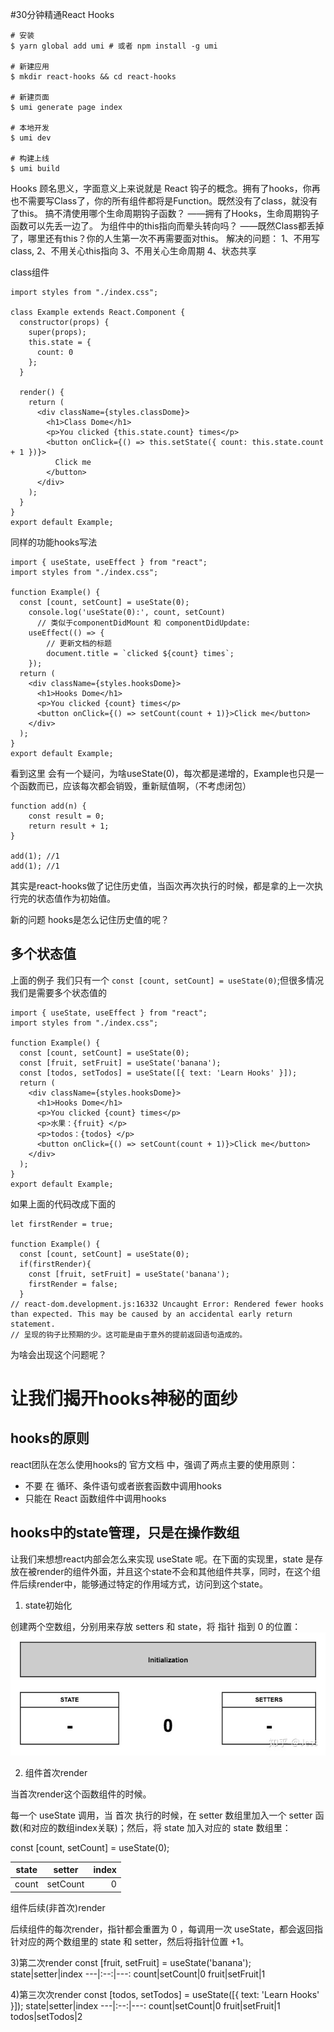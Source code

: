 #30分钟精通React Hooks
```
# 安装
$ yarn global add umi # 或者 npm install -g umi

# 新建应用
$ mkdir react-hooks && cd react-hooks

# 新建页面
$ umi generate page index

# 本地开发
$ umi dev

# 构建上线
$ umi build
```
Hooks 顾名思义，字面意义上来说就是 React 钩子的概念。拥有了hooks，你再也不需要写Class了，你的所有组件都将是Function。既然没有了class，就没有了this。
搞不清使用哪个生命周期钩子函数？ ——拥有了Hooks，生命周期钩子函数可以先丢一边了。
 为组件中的this指向而晕头转向吗？ ——既然Class都丢掉了，哪里还有this？你的人生第一次不再需要面对this。
 解决的问题：
1、不用写class,
2、不用关心this指向
3、不用关心生命周期
4、状态共享

class组件
```
import styles from "./index.css";

class Example extends React.Component {
  constructor(props) {
    super(props);
    this.state = {
      count: 0
    };
  }

  render() {
    return (
      <div className={styles.classDome}>
        <h1>Class Dome</h1>
        <p>You clicked {this.state.count} times</p>
        <button onClick={() => this.setState({ count: this.state.count + 1 })}>
          Click me
        </button>
      </div>
    );
  }
}
export default Example;

```

同样的功能hooks写法
```
import { useState, useEffect } from "react";
import styles from "./index.css";

function Example() {
  const [count, setCount] = useState(0);
	console.log('useState(0):', count, setCount)
	  // 类似于componentDidMount 和 componentDidUpdate:
	useEffect(() => {
		// 更新文档的标题
		document.title = `clicked ${count} times`;
	});
  return (
    <div className={styles.hooksDome}>
      <h1>Hooks Dome</h1>
      <p>You clicked {count} times</p>
      <button onClick={() => setCount(count + 1)}>Click me</button>
    </div>
  );
}
export default Example;

```

看到这里 会有一个疑问，为啥useState(0)，每次都是递增的，Example也只是一个函数而已，应该每次都会销毁，重新赋值啊，（不考虑闭包）
```
function add(n) {
    const result = 0;
    return result + 1;
}

add(1); //1
add(1); //1

```
其实是react-hooks做了记住历史值，当函次再次执行的时候，都是拿的上一次执行完的状态值作为初始值。

新的问题 hooks是怎么记住历史值的呢？

## 多个状态值
上面的例子 我们只有一个  `const [count, setCount] = useState(0)`;但很多情况 我们是需要多个状态值的

```
import { useState, useEffect } from "react";
import styles from "./index.css";

function Example() {
  const [count, setCount] = useState(0);
  const [fruit, setFruit] = useState('banana');
  const [todos, setTodos] = useState([{ text: 'Learn Hooks' }]);
  return (
    <div className={styles.hooksDome}>
      <h1>Hooks Dome</h1>
      <p>You clicked {count} times</p>
      <p>水果：{fruit} </p>
      <p>todos：{todos} </p>
      <button onClick={() => setCount(count + 1)}>Click me</button>
    </div>
  );
}
export default Example;

```
如果上面的代码改成下面的 
```
let firstRender = true;

function Example() {
  const [count, setCount] = useState(0);
  if(firstRender){
    const [fruit, setFruit] = useState('banana');
    firstRender = false;
  }
// react-dom.development.js:16332 Uncaught Error: Rendered fewer hooks than expected. This may be caused by an accidental early return statement.
// 呈现的钩子比预期的少。这可能是由于意外的提前返回语句造成的。
```
为啥会出现这个问题呢？

# 让我们揭开hooks神秘的面纱

## hooks的原则
react团队在怎么使用hooks的 官方文档 中，强调了两点主要的使用原则：

- 不要 在 循环、条件语句或者嵌套函数中调用hooks
- 只能在 React 函数组件中调用hooks

## hooks中的state管理，只是在操作数组

让我们来想想react内部会怎么来实现 useState 呢。在下面的实现里，state 是存放在被render的组件外面，并且这个state不会和其他组件共享，同时，在这个组件后续render中，能够通过特定的作用域方式，访问到这个state。

1) state初始化

创建两个空数组，分别用来存放 setters 和 state，将 指针 指到 0 的位置：
![state初始化](./img/one.jpg)

2) 组件首次render

当首次render这个函数组件的时候。

每一个 useState 调用，当 首次 执行的时候，在 setter 数组里加入一个 setter 函数(和对应的数组index关联)；然后，将 state 加入对应的 state 数组里：

 const [count, setCount] = useState(0);
 
state|setter|index
---|:--:|---:
count|setCount|0


组件后续(非首次)render

后续组件的每次render，指针都会重置为 0 ，每调用一次 useState，都会返回指针对应的两个数组里的 state 和 setter，然后将指针位置 +1。

3)第二次render
 const [fruit, setFruit] = useState('banana');
state|setter|index
---|:--:|---:
count|setCount|0
fruit|setFruit|1

4)第三次次render
  const [todos, setTodos] = useState([{ text: 'Learn Hooks' }]);
state|setter|index
---|:--:|---:
count|setCount|0
fruit|setFruit|1
todos|setTodos|2